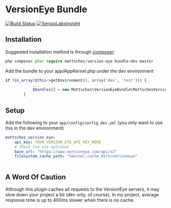 VersionEye Bundle
====================

[![Build Status](https://travis-ci.org/mattsches/VersionEyeBundle.png?branch=master)](https://travis-ci.org/mattsches/VersionEyeBundle)
[![SensioLabsInsight](https://insight.sensiolabs.com/projects/9ce92129-9696-474d-8641-f0645546431a/mini.png)](https://insight.sensiolabs.com/projects/9ce92129-9696-474d-8641-f0645546431a)

Installation
------------

Suggested installation method is through [composer](http://getcomposer.org/):

```php
php composer.phar require mattsches/version-eye-bundle:dev-master
```

Add the bundle to your app/AppKernel.php under the dev environment 
```php
if (in_array($this->getEnvironment(), array('dev', 'test'))) {
            ...
            $bundles[] = new Mattsches\VersionEyeBundle\MattschesVersionEyeBundle();
        }
```

Setup
-----

Add the following to your `app/config/config_dev.yml` (you only want to use this in the dev environment)

```yml
mattsches_version_eye:
    api_key: YOUR_VERSION_EYE_API_KEY_HERE
    # These two are optional
    base_url: "https://www.versioneye.com/api/v2"
    filesystem_cache_path: "%kernel.cache_dir%/versioneye"
    
```

A Word Of Caution
-----------------

Although this plugin caches all requests to the VersionEye servers, it may slow down your project a bit (dev only, of course).
In my project, average response time is up to 400ms slower when there is no cache.
